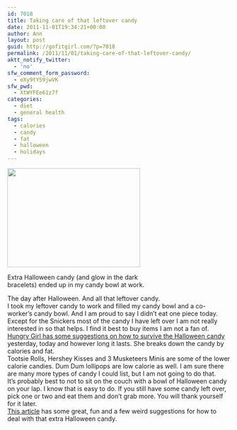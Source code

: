 ```yaml
---
id: 7018
title: Taking care of that leftover candy
date: 2011-11-01T19:34:21+00:00
author: Ann
layout: post
guid: http://gofitgirl.com/?p=7018
permalink: /2011/11/01/taking-care-of-that-leftover-candy/
aktt_notify_twitter:
  - 'no'
sfw_comment_form_password:
  - eXy9tY59jwVK
sfw_pwd:
  - XtWYFEe61z7f
categories:
  - diet
  - general health
tags:
  - calories
  - candy
  - fat
  - halloween
  - holidays
---
```

<div id="attachment_7030" style="width: 310px" class="wp-caption alignleft">
  <a href="http://gofitgirl.com/blog/wp-content/uploads/2011/11/extra-candy.jpg"><img class="size-medium wp-image-7030" title="extra candy" src="http://gofitgirl.com/blog/wp-content/uploads/2011/11/extra-candy-300x224.jpg" alt="" width="300" height="224" /></a>
  
  <p class="wp-caption-text">
    Extra Halloween candy (and glow in the dark bracelets) ended up in my candy bowl at work.
  </p>
</div>

  
The day after Halloween. And all that leftover candy.  
I took my leftover candy to work and filled my candy bowl and a co-worker&#8217;s candy bowl. And I am proud to say I didn&#8217;t eat one piece today.  
Except for the Snickers most of the candy I have left over I am not really interested in so that helps. I find it best to buy items I am not a fan of.  
[Hungry Girl has some suggestions on how to survive the Halloween candy](http://www.hungry-girl.com/biteout/show/2131) yesterday, today and however long it lasts. She breaks down the candy by calories and fat.  
Tootsie Rolls, Hershey Kisses and 3 Musketeers Minis are some of the lower calorie candies. Dum Dum lollipops are low calorie as well. I am sure there are many more types of candy I could list, but I am not going to do that.  
It&#8217;s probably best to not to sit on the couch with a bowl of Halloween candy on your lap. I know that is easy to do. If you still have some candy left over, pick one or two and eat them and don&#8217;t grab more. You will thank yourself for it later.  
[This article](http://journalstar.com/lifestyles/family/article_cb0d6d3e-e6d5-5fcf-9958-90af0cad1d7c.html) has some great, fun and a few weird suggestions for how to deal with that extra Halloween candy.